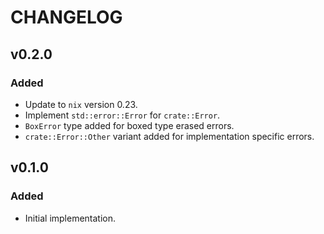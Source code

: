 # CHANGELOG

## v0.2.0

### Added

* Update to `nix` version 0.23.
* Implement `std::error::Error` for `crate::Error`.
* `BoxError` type added for boxed type erased errors.
* `crate::Error::Other` variant added for implementation specific errors.

## v0.1.0

### Added

* Initial implementation.
